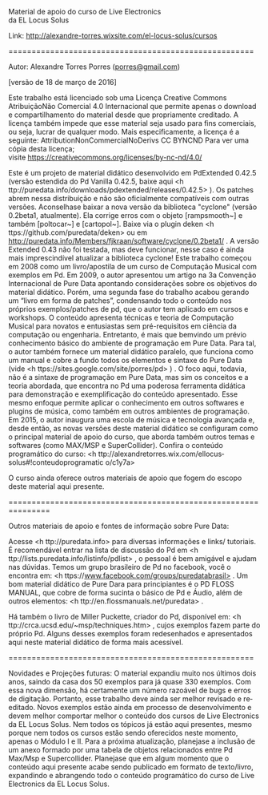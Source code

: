  Material de apoio do curso de Live Electronics   
 da EL Locus Solus

Link: http://alexandre-torres.wixsite.com/el-locus-solus/cursos

=====================================================

Autor: Alexandre Torres Porres (porres@gmail.com) 

[versão de 18 de março de 2016]

Este trabalho está licenciado sob uma Licença Creative Commons Atribuição­Não Comercial 4.0 Internacional que permite apenas o download e compartilhamento do material desde que propriamente creditado. A licença também impede que esse material seja usado para fins comerciais, ou seja, lucrar de qualquer modo. Mais especificamente, a licença é a seguinte:
Attribution­NonCommercial­NoDerivs CC BY­NC­ND
Para ver uma cópia desta licença;  
visite https://creativecommons.org/licenses/by-nc-nd/4.0/
   
Este é um projeto de material didático desenvolvido em Pd­Extended ­0.42.5 (versão estendida do Pd Vanilla 0.42.5, baixe aqui <h ttp://puredata.info/downloads/pd­extended/releases/0.42.5> ).
Os patches abrem nessa distribuição e não são oficialmente compatíveis com outras versões. Aconselha­se baixar a nova versão da biblioteca "cyclone" (versão 0.2­beta1, atualmente). Ela corrige erros com o objeto [rampsmooth~] e também [poltocar~] e [cartopol~]. Baixe via o plugin deken <h ttps://github.com/pure­data/deken> ou em <http://puredata.info/Members/fjkraan/software/cyclone/0.2beta1/> . A versão Extended 0.43 não foi testada, mas deve funcionar, nesse caso é ainda mais imprescindível atualizar a biblioteca cyclone!
Este trabalho começou em 2008 como um livro/apostila de um curso de Computação Musical com exemplos em Pd. Em 2009, o autor apresentou um artigo na 3a Convenção Internacional de Pure Data apontando considerações sobre os objetivos do material didático. Porém, uma segunda fase do trabalho acabou gerando um “livro em forma de patches”, condensando todo o conteúdo nos próprios exemplos/patches de pd, que o autor tem aplicado em cursos e workshops.
O conteúdo apresenta técnicas e teoria de Computação Musical para novatos e entusiastas sem pré-requisitos em ciência da computação ou engenharia. Entretanto, é mais que bemvindo um prévio conhecimento básico do ambiente de programação em Pure Data. Para tal, o autor também fornece um material didático paralelo, que funciona como um manual e cobre a fundo todos os elementos e sintaxe do Pure Data (vide <h ttps://sites.google.com/site/porres/pd> ) .
O foco aqui, todavia, não é a sintaxe de programação em Pure Data, mas sim os conceitos e a teoria abordada, que encontra no Pd uma poderosa ferramenta didática para demonstração e exemplificação do conteúdo apresentado. Esse mesmo enfoque permite aplicar o conhecimento em outros softwares e plugins de música, como também em outros ambientes de programação.
Em 2015, o autor inaugura uma escola de música e tecnologia avançada e, desde então, as novas versões deste material didático se configuram como o principal material de apoio do curso, que aborda também outros temas e softwares (como MAX/MSP e SuperCollider).
Confira o conteúdo programático do curso: <h ttp://alexandre­torres.wix.com/el­locus­solus#!conteudo­programatic o/c1y7a> 

O curso ainda oferece outros materiais de apoio que fogem do escopo deste material aqui presente.

===============================================================

Outros materiais de apoio e fontes de informação sobre Pure Data:

Acesse <h ttp://puredata.info>  para diversas informações e links/ tutoriais. É recomendável entrar na lista de discussão do Pd em <h ttp://lists.puredata.info/listinfo/pd­list> , o pessoal é bem amigável e ajudam nas dúvidas. Temos um grupo brasileiro de Pd no facebook, você o encontra em:
<h ttps://www.facebook.com/groups/puredatabrasil> . 
Um bom material didático de Pure Dara para principiantes é o PD FLOSS MANUAL, que cobre de forma sucinta o básico de Pd e Áudio, além de outros elementos: <h ttp://en.flossmanuals.net/puredata> .
      
 Há também o livro de Miller Puckette, criador do Pd, disponível em: <h ttp://crca.ucsd.edu/~msp/techniques.htm> , cujos exemplos fazem parte do próprio Pd. Alguns desses exemplos foram redesenhados e apresentados aqui neste material didático de forma mais acessível.
 
=====================================================

Novidades e Projeções futuras:
O material expandiu muito nos últimos dois anos, saindo da casa dos 50 exemplos para já quase 330 exemplos. Com essa nova dimensão, há certamente um número razoável de bugs e erros de digitação. Portanto, esse trabalho deve ainda ser melhor revisado e re­editado.
Novos exemplos estão ainda em processo de desenvolvimento e devem melhor comportar melhor o conteúdo dos cursos de Live Electronics da EL Locus Solus. Nem todos os tópicos já estão aqui presentes, mesmo porque nem todos os cursos estão sendo oferecidos neste momento, apenas o Módulo I e II. Para a próxima atualização, planeja­se a inclusão de um anexo formado por uma tabela de objetos relacionados entre Pd Max/Msp e Supercollider.
Planeja­se que em algum momento que o conteúdo aqui presente acabe sendo publicado em formato de texto/livro, expandindo e abrangendo todo o conteúdo programático do curso de Live Electronics da EL Locus Solus.
 
